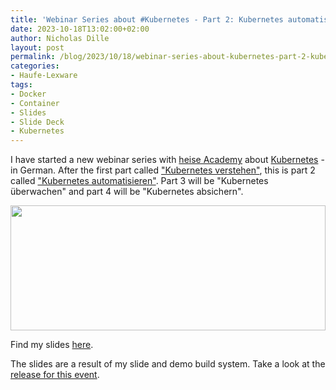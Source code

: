 ```yaml
---
title: 'Webinar Series about #Kubernetes - Part 2: Kubernetes automatisieren (German)'
date: 2023-10-18T13:02:00+02:00
author: Nicholas Dille
layout: post
permalink: /blog/2023/10/18/webinar-series-about-kubernetes-part-2-kubernetes-automatisieren/
categories:
- Haufe-Lexware
tags:
- Docker
- Container
- Slides
- Slide Deck
- Kubernetes
---
```

I have started a new webinar series with [heise Academy](https://heise-academy.de/) about [Kubernetes](https://heise-academy.de/webinare/kubernetes1023) - in German. After the first part called ["Kubernetes verstehen"](/blog/2023/10/11/webinar-series-about-kubernetes-part-1-kubernetes-verstehen/), this is part 2 called ["Kubernetes automatisieren"](https://heise-academy.de/webinare/kubernetes1023_continous-deployment). Part 3 will be "Kubernetes überwachen" and part 4 will be "Kubernetes absichern".

<img src="/media/2023/10/lenny-kuhne-jHZ70nRk7Ns-unsplash.jpg" style="object-fit: cover; object-position: center 45%; width: 100%; height: 200px;" />

<!--more-->

Find my slides [here](/slides/2023-10-18/heise-Kubernetes-automatisieren.html).

The slides are a result of my slide and demo build system. Take a look at the [release for this event](https://github.com/nicholasdille/container-slides/releases/tag/20231018).